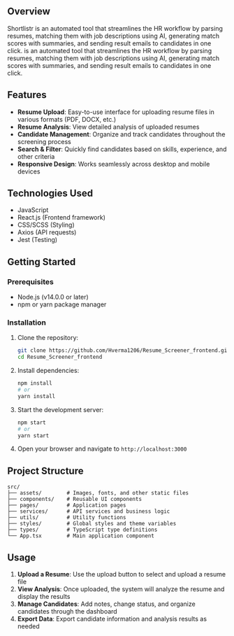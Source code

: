 
## Overview

Shortlistr is an automated tool that streamlines the HR workflow by parsing resumes, matching them with job descriptions using AI, generating match scores with summaries, and sending result emails to candidates in one click. is an automated tool that streamlines the HR workflow by parsing resumes, matching them with job descriptions using AI, generating match scores with summaries, and sending result emails to candidates in one click.

## Features

- **Resume Upload**: Easy-to-use interface for uploading resume files in various formats (PDF, DOCX, etc.)
- **Resume Analysis**: View detailed analysis of uploaded resumes
- **Candidate Management**: Organize and track candidates throughout the screening process
- **Search & Filter**: Quickly find candidates based on skills, experience, and other criteria
- **Responsive Design**: Works seamlessly across desktop and mobile devices

## Technologies Used

- JavaScript
- React.js (Frontend framework)
- CSS/SCSS (Styling)
- Axios (API requests)
- Jest (Testing)

## Getting Started

### Prerequisites

- Node.js (v14.0.0 or later)
- npm or yarn package manager

### Installation

1. Clone the repository:
   ```bash
   git clone https://github.com/Hverma1206/Resume_Screener_frontend.git
   cd Resume_Screener_frontend
   ```

2. Install dependencies:
   ```bash
   npm install
   # or
   yarn install
   ```

3. Start the development server:
   ```bash
   npm start
   # or
   yarn start
   ```

4. Open your browser and navigate to `http://localhost:3000`

## Project Structure

```
src/
├── assets/        # Images, fonts, and other static files
├── components/    # Reusable UI components
├── pages/         # Application pages
├── services/      # API services and business logic
├── utils/         # Utility functions
├── styles/        # Global styles and theme variables
├── types/         # TypeScript type definitions
└── App.tsx        # Main application component
```

## Usage

1. **Upload a Resume**: Use the upload button to select and upload a resume file
2. **View Analysis**: Once uploaded, the system will analyze the resume and display the results
3. **Manage Candidates**: Add notes, change status, and organize candidates through the dashboard
4. **Export Data**: Export candidate information and analysis results as needed
